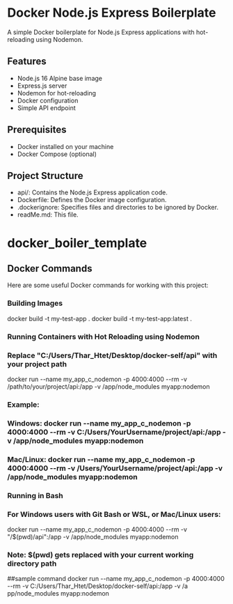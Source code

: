 # Docker Node.js Express Boilerplate

A simple Docker boilerplate for Node.js Express applications with hot-reloading using Nodemon.

## Features

- Node.js 16 Alpine base image
- Express.js server
- Nodemon for hot-reloading
- Docker configuration
- Simple API endpoint

## Prerequisites

- Docker installed on your machine
- Docker Compose (optional)

## Project Structure

- api/: Contains the Node.js Express application code.
- Dockerfile: Defines the Docker image configuration.
- .dockerignore: Specifies files and directories to be ignored by Docker.
- readMe.md: This file.
# docker_boiler_template

## Docker Commands

Here are some useful Docker commands for working with this project:

### Building Images

docker build -t my-test-app .
docker build -t my-test-app:latest .

### Running Containers with Hot Reloading using Nodemon
### Replace "C:/Users/Thar_Htet/Desktop/docker-self/api" with your project path
docker run --name my_app_c_nodemon -p 4000:4000 --rm -v /path/to/your/project/api:/app -v /app/node_modules myapp:nodemon

### Example:
### Windows: docker run --name my_app_c_nodemon -p 4000:4000 --rm -v C:/Users/YourUsername/project/api:/app -v /app/node_modules myapp:nodemon
### Mac/Linux: docker run --name my_app_c_nodemon -p 4000:4000 --rm -v /Users/YourUsername/project/api:/app -v /app/node_modules myapp:nodemon


### Running in Bash
### For Windows users with Git Bash or WSL, or Mac/Linux users:
docker run --name my_app_c_nodemon -p 4000:4000 --rm -v "/$(pwd)/api":/app -v /app/node_modules myapp:nodemon

### Note: $(pwd) gets replaced with your current working directory path

##sample command
docker run --name my_app_c_nodemon -p 4000:4000 --rm -v C:/Users/Thar_Htet/Desktop/docker-self/api:/app -v /a
pp/node_modules myapp:nodemon


